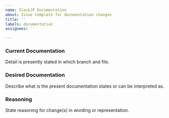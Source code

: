 ```yaml
---
name: SlackJP Documentation
about: Issue template for documentation changes 
title: ''
labels: documentation
assignees: ''

---
```


### Current Documentation
Detail is presently stated in which branch and file.

### Desired Documentation
Describe what is the present documentation states or can be interpreted as.

### Reasoning
State reasoning for change(s) in wording or representation.
